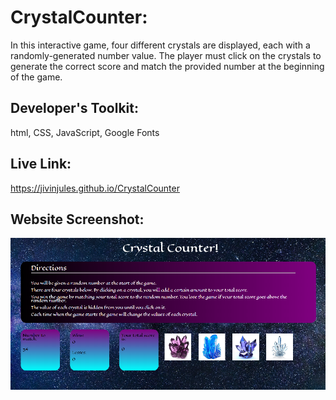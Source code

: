 # CrystalCounter:

In this interactive game, four different crystals are displayed, each with a randomly-generated number value. The player must click on the crystals to generate the correct score and match the provided number at the beginning of the game. 

## Developer's Toolkit:
html, CSS, JavaScript, Google Fonts

## Live Link: 
https://jivinjules.github.io/CrystalCounter

## Website Screenshot:

![screenshot](assets/images/screenshot.png)
